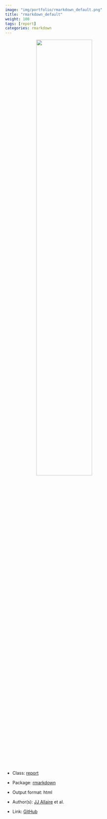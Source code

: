 ```yaml
---
image: "img/portfolio/rmarkdown_default.png"
title: "rmarkdown_default"
weight: 100
tags: [report]
categories: rmarkdown
---
```




<!--more-->

<a href="../../img/portfolio/rmarkdown_default.png"><img class = "jf-image-shadow" src="../../img/portfolio/rmarkdown_default.png" style="display: block; margin: auto;" width="60%"></a>

- Class: [report](../../tags/report)
- Package: [rmarkdown](rmarkdown)
- Output format: html

- Author(s): [JJ Allaire](https://github.com/jjallaire) et al.
- Link: [GitHub](https://github.com/rstudio/rmarkdown)


